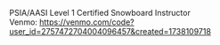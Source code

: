 
PSIA/AASI Level 1 Certified Snowboard Instructor  
Venmo: https://venmo.com/code?user_id=2757472704004096457&created=1738109718
